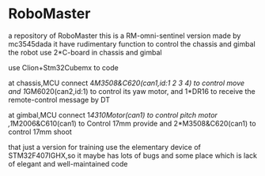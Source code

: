 # RoboMaster
a repository of RoboMaster
this is a RM-omni-sentinel version made by mc3545dada
it have rudimentary function to control the chassis and gimbal
the robot use 2*C-board in chassis and gimbal

use Clion+Stm32Cubemx to code

at chassis,MCU connect 4*M3508&C620(can1,id:1 2 3 4) to control  move and 1*GM6020(can2,id:1) to control its yaw motor, and 1*DR16 to receive the remote-control message by DT

at gimbal,MCU connect 1*4310Motor(can1) to control pitch motor ,1*M2006&C610(can1) to Control 17mm provide and 2*M3508&C620(can1) to control 17mm shoot


that just a version for training use the elementary device of STM32F407IGHX,so it maybe has lots of bugs and some place which is lack of elegant and well-maintained code
